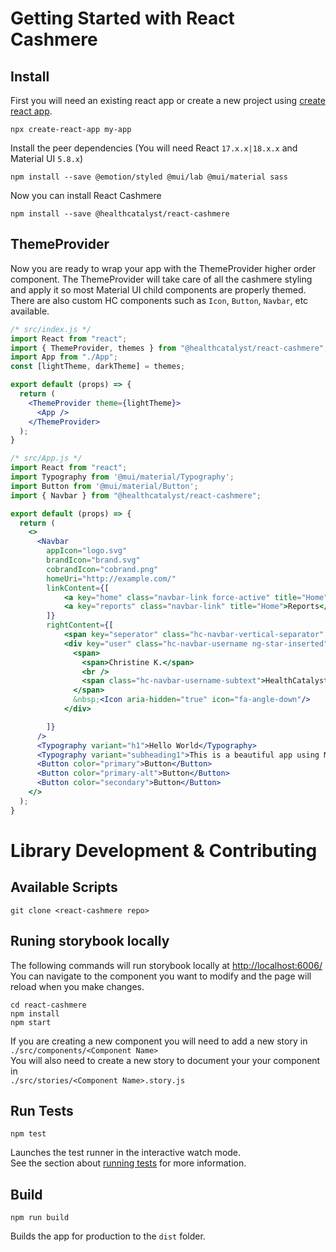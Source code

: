 # Getting Started with React Cashmere

## Install
First you will need an existing react app or create a new project using [create react app](https://reactjs.org/docs/create-a-new-react-app.html).
```
npx create-react-app my-app
```

Install the peer dependencies (You will need React `17.x.x|18.x.x` and Material UI `5.8.x`)
```shell
npm install --save @emotion/styled @mui/lab @mui/material sass
```

Now you can install React Cashmere
```
npm install --save @healthcatalyst/react-cashmere
```


## ThemeProvider

Now you are ready to wrap your app with the ThemeProvider higher order component. 
The ThemeProvider will take care of all the cashmere styling and apply it so most Material UI child components are properly themed. There are also custom HC components such as `Icon`, `Button`, `Navbar`, etc available.

```jsx
/* src/index.js */
import React from "react";
import { ThemeProvider, themes } from "@healthcatalyst/react-cashmere";
import App from "./App";
const [lightTheme, darkTheme] = themes;

export default (props) => {
  return (
    <ThemeProvider theme={lightTheme}>
      <App />
    </ThemeProvider>
  );
}
```

```jsx
/* src/App.js */
import React from "react";
import Typography from '@mui/material/Typography';
import Button from '@mui/material/Button';
import { Navbar } from "@healthcatalyst/react-cashmere";

export default (props) => {
  return (
    <>
      <Navbar
        appIcon="logo.svg"
        brandIcon="brand.svg"
        cobrandIcon="cobrand.png"
        homeUri="http://example.com/"
        linkContent={[
            <a key="home" class="navbar-link force-active" title="Home">Home</a>,
            <a key="reports" class="navbar-link" title="Home">Reports</a>
        ]}
        rightContent={[
            <span key="seperator" class="hc-navbar-vertical-separator" />,
            <div key="user" class="hc-navbar-username ng-star-inserted" tabIndex="0">
              <span>
                <span>Christine K.</span>
                <br />
                <span class="hc-navbar-username-subtext">HealthCatalyst</span>
              </span>
              &nbsp;<Icon aria-hidden="true" icon="fa-angle-down"/>
            </div>

        ]}
      />
      <Typography variant="h1">Hello World</Typography>
      <Typography variant="subheading1">This is a beautiful app using Material UI and Cashmere</Typography>
      <Button color="primary">Button</Button>
      <Button color="primary-alt">Button</Button>
      <Button color="secondary">Button</Button>
    </>
  );
}
```

# Library Development & Contributing
## Available Scripts

```
git clone <react-cashmere repo>
```


## Runing storybook locally
The following commands will run storybook locally at [http://localhost:6006/](http://localhost:6006/)
You can navigate to the component you want to modify and the page will reload when you make changes.
```
cd react-cashmere
npm install
npm start
```

If you are creating a new component you will need to add a new story in \
`./src/components/<Component Name>`\
You will also need to create a new story to document your your component in \
`./src/stories/<Component Name>.story.js`


## Run Tests
```
npm test
```

Launches the test runner in the interactive watch mode.\
See the section about [running tests](https://facebook.github.io/create-react-app/docs/running-tests) for more information.

## Build
```
npm run build
```

Builds the app for production to the `dist` folder.